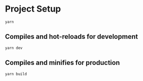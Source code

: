 # Project Setup

```
yarn
```

## Compiles and hot-reloads for development

```
yarn dev
```

## Compiles and minifies for production

```
yarn build
```
